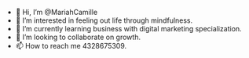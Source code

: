 - 👋 Hi, I’m @MariahCamille
- 👀 I’m interested in feeling out life through mindfulness.
- 🌱 I’m currently learning business with digital marketing specialization.
- 💞️ I’m looking to collaborate on growth.
- 📫 How to reach me 4328675309.

<!---
MariahCamille/MariahCamille is a ✨ special ✨ repository because its `README.md` (this file) appears on your GitHub profile.
You can click the Preview link to take a look at your changes. This is a comment that only the editors can see. To begin with this special journey, I would like to start with interweaving spiritual truths into the AI.
--->
